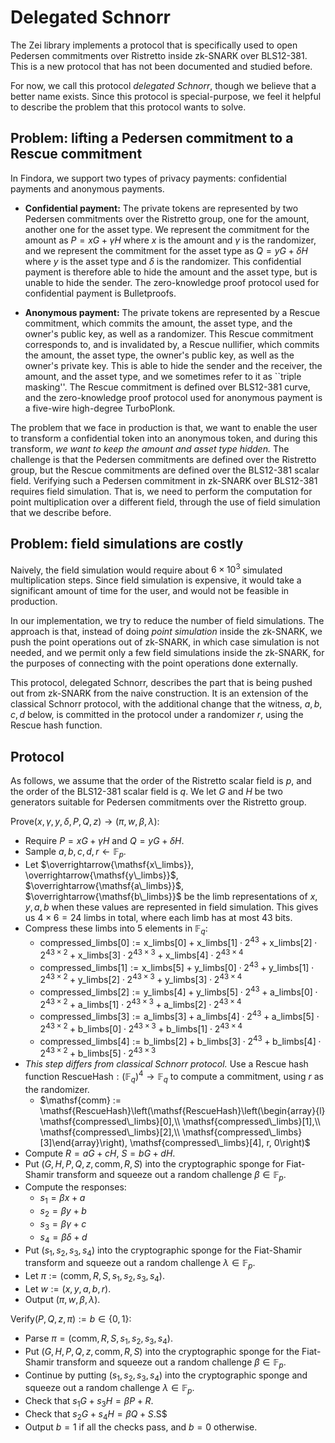 # Delegated Schnorr

The Zei library implements a protocol that is specifically used to open Pedersen commitments over Ristretto inside zk-SNARK over BLS12-381. This is a new protocol that has not been documented and studied before.


For now, we call this protocol _delegated Schnorr_, though we believe that a better name exists. Since this protocol is special-purpose, we feel it helpful to describe the problem that this protocol wants to solve.


## Problem: lifting a Pedersen commitment to a Rescue commitment

In Findora, we support two types of privacy payments: confidential payments and anonymous payments.
- **Confidential payment:** The private tokens are represented by two Pedersen commitments over the Ristretto group, one for the amount, another one for the asset type. We represent the commitment for the amount as $P = xG + \gamma H$ where $x$ is the amount and $\gamma$ is the randomizer, and we represent the commitment for the asset type as $Q = yG + \delta H$ where $y$ is the asset type and $\delta$ is the randomizer. This confidential payment is therefore able to hide the amount and the asset type, but is unable to hide the sender. The zero-knowledge proof protocol used for confidential payment is Bulletproofs.
    
- **Anonymous payment:** The private tokens are represented by a Rescue commitment, which commits the amount, the asset type, and the owner's public key, as well as a randomizer. This Rescue commitment corresponds to, and is invalidated by, a Rescue nullifier, which commits the amount, the asset type, the owner's public key, as well as the owner's private key. This is able to hide the sender and the receiver, the amount, and the asset type, and we sometimes refer to it as ``triple masking''. The Rescue commitment is defined over BLS12-381 curve, and the zero-knowledge proof protocol used for anonymous payment is a five-wire high-degree TurboPlonk.

The problem that we face in production is that, we want to enable the user to transform a confidential token into an anonymous token, and during this transform, _we want to keep the amount and asset type hidden._ The challenge is that the Pedersen commitments are defined over the Ristretto group, but the Rescue commitments are defined over the BLS12-381 scalar field. Verifying such a Pedersen commitment in zk-SNARK over BLS12-381 requires field simulation. That is, we need to perform the computation for point multiplication over a different field, through the use of field simulation that we describe before. 


## Problem: field simulations are costly
Naively, the field simulation would require about $6\times 10^3$ simulated multiplication steps. Since field simulation is expensive, it would take a significant amount of time for the user, and would not be feasible in production.

In our implementation, we try to reduce the number of field simulations. The approach is that, instead of doing _point simulation_ inside the zk-SNARK, we push the point operations out of zk-SNARK, in which case simulation is not needed, and we permit only a few field simulations inside the zk-SNARK, for the purposes of connecting with the point operations done externally.


This protocol, delegated Schnorr, describes the part that is being pushed out from zk-SNARK from the naive construction. It is an extension of the classical Schnorr protocol, with the additional change that the witness, $a, b, c, d$ below, is committed in the protocol under a randomizer $r$, using the Rescue hash function.

## Protocol

As follows, we assume that the order of the Ristretto scalar field is $p$, and the order of the BLS12-381 scalar field is $q$. We let $G$ and $H$ be two generators suitable for Pedersen commitments over the Ristretto group.

$\mathsf{Prove}(x,\gamma, y, \delta, P, Q, z) \rightarrow (\pi, w, \beta, \lambda)$:
  * Require $P = x G+\gamma H$ and $Q = y G+\delta H$.
  * Sample $a,b,c,d,r\leftarrow\mathbb{F}_p$.
  * Let $\overrightarrow{\mathsf{x\_limbs}}, \overrightarrow{\mathsf{y\_limbs}}$,
       $\overrightarrow{\mathsf{a\_limbs}}$,
       $\overrightarrow{\mathsf{b\_limbs}}$ be the limb representations of $x, y, a, b$ when these values are represented in field simulation. This gives us $4\times 6 = 24$ limbs in total, where each limb has at most $43$ bits.
  * Compress these limbs into $5$ elements in $\mathbb{F}_q$:
     * $\mathsf{compressed\_limbs}[0] := \mathsf{x\_limbs}[0] + \mathsf{x\_limbs}[1] \cdot 2^{43} + \mathsf{x\_limbs}[2] \cdot 2^{43\times 2} + \mathsf{x\_limbs}[3] \cdot 2^{43\times 3} + \mathsf{x\_limbs}[4] \cdot 2^{43\times 4}$
     * $\mathsf{compressed\_limbs}[1] := \mathsf{x\_limbs}[5] + \mathsf{y\_limbs}[0] \cdot 2^{43} + \mathsf{y\_limbs}[1] \cdot 2^{43\times 2} + \mathsf{y\_limbs}[2] \cdot 2^{43\times 3} + \mathsf{y\_limbs}[3] \cdot 2^{43\times 4}$
     * $\mathsf{compressed\_limbs}[2] := \mathsf{y\_limbs}[4] + \mathsf{y\_limbs}[5] \cdot 2^{43} + \mathsf{a\_limbs}[0] \cdot 2^{43\times 2} + \mathsf{a\_limbs}[1] \cdot 2^{43\times 3} + \mathsf{a\_limbs}[2] \cdot 2^{43\times 4}$
     * $\mathsf{compressed\_limbs}[3] := \mathsf{a\_limbs}[3] + \mathsf{a\_limbs}[4] \cdot 2^{43} + \mathsf{a\_limbs}[5] \cdot 2^{43\times 2} + \mathsf{b\_limbs}[0] \cdot 2^{43\times 3} + \mathsf{b\_limbs}[1] \cdot 2^{43\times 4}$
     * $\mathsf{compressed\_limbs}[4] := \mathsf{b\_limbs}[2] + \mathsf{b\_limbs}[3] \cdot 2^{43} + \mathsf{b\_limbs}[4] \cdot 2^{43\times 2} + \mathsf{b\_limbs}[5] \cdot 2^{43\times 3}$
  * _This step differs from classical Schnorr protocol._ Use a Rescue hash function $\mathsf{RescueHash}: (\mathbb{F}_q)^4\rightarrow \mathbb{F}_q$ to compute a commitment, using $r$ as the randomizer.
      * $\mathsf{comm} := \mathsf{RescueHash}\left(\mathsf{RescueHash}\left(\begin{array}{l}
        \mathsf{compressed\_limbs}[0],\\ \mathsf{compressed\_limbs}[1],\\
        \mathsf{compressed\_limbs}[2],\\
        \mathsf{compressed\_limbs}[3]\end{array}\right), \mathsf{compressed\_limbs}[4], r, 0\right)$
  * Compute $R = aG + cH$, $S=bG+ dH$.
  * Put $(G, H, P, Q, z, \mathsf{comm}, R, S)$ into the cryptographic sponge for Fiat-Shamir transform and squeeze out a random challenge $\beta\in\mathbb{F}_p$.
  * Compute the responses:
    * $s_1 = \beta x + a$
    * $s_2 = \beta y + b$
    * $s_3 = \beta\gamma + c$
    * $s_4 = \beta\delta + d$
  * Put $(s_1, s_2, s_3, s_4)$ into the cryptographic sponge for the Fiat-Shamir transform and squeeze out a random challenge $\lambda\in\mathbb{F}_p$. 
  * Let $\pi := (\mathsf{comm}, R, S, s_1, s_2, s_3, s_4)$.
  * Let $w := (x, y, a, b, r)$.
  * Output $(\pi, w, \beta, \lambda)$.
    


$\mathsf{Verify}(P, Q, z, \pi):= b\in\{0,1\}$:
  * Parse $\pi = (\mathsf{comm}, R, S, s_1, s_2, s_3, s_4)$.
  * Put $(G,H, P, Q, z, \mathsf{comm}, R, S)$ into the cryptographic sponge for the Fiat-Shamir transform and squeeze out a random challenge $\beta\in\mathbb{F}_p$.
  * Continue by putting $(s_1, s_2, s_3, s_4)$ into the cryptographic sponge and squeeze out a random challenge $\lambda\in\mathbb{F}_p$.
  * Check that $s_1 G + s_3 H = \beta P + R$.
  * Check that $s_2 G + s_4 H = \beta Q + S$.S$
  * Output $b=1$ if all the checks pass, and $b=0$ otherwise. 

